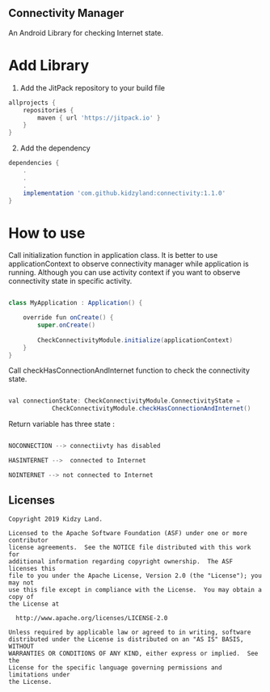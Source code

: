 ## Connectivity Manager

An Android Library for checking Internet state.


# Add Library

1. Add the JitPack repository to your build file
```groovy
allprojects {
    repositories {
        maven { url 'https://jitpack.io' }
    }
}
```

2. Add the dependency
```groovy
dependencies {
    .
    .
    .
    implementation 'com.github.kidzyland:connectivity:1.1.0'
}
```


# How to use 

Call initialization function in application class. It is better to use applicationContext to observe connectivity manager while application is running. 
Although you can use activity context if you want to observe connectivity state in specific activity.
```groovy

class MyApplication : Application() {

    override fun onCreate() {
        super.onCreate()
      
        CheckConnectivityModule.initialize(applicationContext)
    }
}

```

Call checkHasConnectionAndInternet function to check the connectivity state.

```groovy

val connectionState: CheckConnectivityModule.ConnectivityState =
            CheckConnectivityModule.checkHasConnectionAndInternet()

```

Return variable has three state : 

```groovy

NOCONNECTION --> connectiivty has disabled

HASINTERNET -->  connected to Internet

NOINTERNET --> not connected to Internet

```



## Licenses
```
Copyright 2019 Kidzy Land.

Licensed to the Apache Software Foundation (ASF) under one or more contributor
license agreements.  See the NOTICE file distributed with this work for
additional information regarding copyright ownership.  The ASF licenses this
file to you under the Apache License, Version 2.0 (the "License"); you may not
use this file except in compliance with the License.  You may obtain a copy of
the License at

  http://www.apache.org/licenses/LICENSE-2.0

Unless required by applicable law or agreed to in writing, software
distributed under the License is distributed on an "AS IS" BASIS, WITHOUT
WARRANTIES OR CONDITIONS OF ANY KIND, either express or implied.  See the
License for the specific language governing permissions and limitations under
the License.
```



